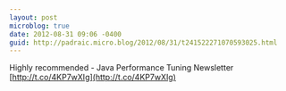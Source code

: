 ```yaml
---
layout: post
microblog: true
date: 2012-08-31 09:06 -0400
guid: http://padraic.micro.blog/2012/08/31/t241522271070593025.html
---
```

Highly recommended - Java Performance Tuning Newsletter [http://t.co/4KP7wXIg](http://t.co/4KP7wXIg)
